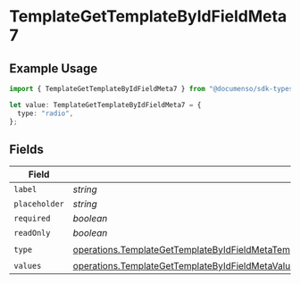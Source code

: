 # TemplateGetTemplateByIdFieldMeta7

## Example Usage

```typescript
import { TemplateGetTemplateByIdFieldMeta7 } from "@documenso/sdk-typescript/models/operations";

let value: TemplateGetTemplateByIdFieldMeta7 = {
  type: "radio",
};
```

## Fields

| Field                                                                                                                                                                                                                        | Type                                                                                                                                                                                                                         | Required                                                                                                                                                                                                                     | Description                                                                                                                                                                                                                  |
| ---------------------------------------------------------------------------------------------------------------------------------------------------------------------------------------------------------------------------- | ---------------------------------------------------------------------------------------------------------------------------------------------------------------------------------------------------------------------------- | ---------------------------------------------------------------------------------------------------------------------------------------------------------------------------------------------------------------------------- | ---------------------------------------------------------------------------------------------------------------------------------------------------------------------------------------------------------------------------- |
| `label`                                                                                                                                                                                                                      | *string*                                                                                                                                                                                                                     | :heavy_minus_sign:                                                                                                                                                                                                           | N/A                                                                                                                                                                                                                          |
| `placeholder`                                                                                                                                                                                                                | *string*                                                                                                                                                                                                                     | :heavy_minus_sign:                                                                                                                                                                                                           | N/A                                                                                                                                                                                                                          |
| `required`                                                                                                                                                                                                                   | *boolean*                                                                                                                                                                                                                    | :heavy_minus_sign:                                                                                                                                                                                                           | N/A                                                                                                                                                                                                                          |
| `readOnly`                                                                                                                                                                                                                   | *boolean*                                                                                                                                                                                                                    | :heavy_minus_sign:                                                                                                                                                                                                           | N/A                                                                                                                                                                                                                          |
| `type`                                                                                                                                                                                                                       | [operations.TemplateGetTemplateByIdFieldMetaTemplatesResponse200ApplicationJSONResponseBodyFieldsType](../../models/operations/templategettemplatebyidfieldmetatemplatesresponse200applicationjsonresponsebodyfieldstype.md) | :heavy_check_mark:                                                                                                                                                                                                           | N/A                                                                                                                                                                                                                          |
| `values`                                                                                                                                                                                                                     | [operations.TemplateGetTemplateByIdFieldMetaValues](../../models/operations/templategettemplatebyidfieldmetavalues.md)[]                                                                                                     | :heavy_minus_sign:                                                                                                                                                                                                           | N/A                                                                                                                                                                                                                          |